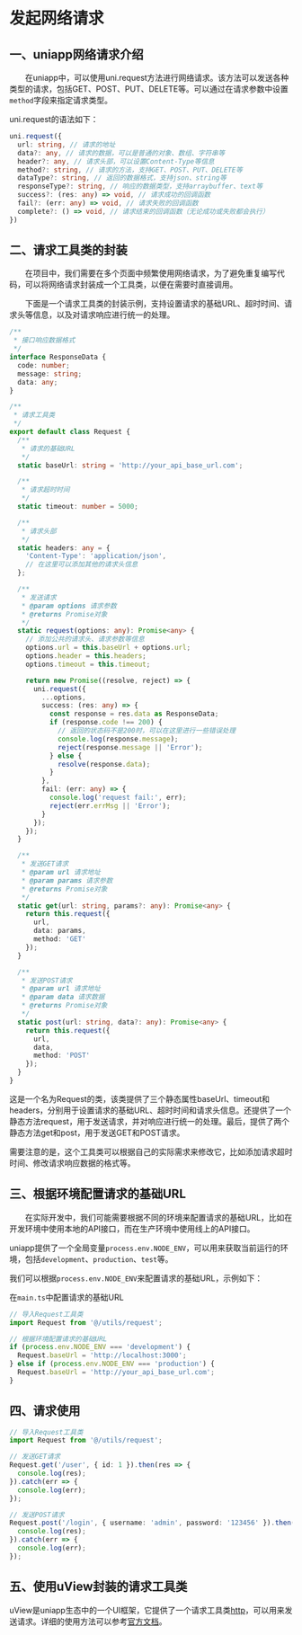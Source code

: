 # 发起网络请求

## 一、uniapp网络请求介绍

&emsp;&emsp;在uniapp中，可以使用uni.request方法进行网络请求。该方法可以发送各种类型的请求，包括GET、POST、PUT、DELETE等。可以通过在请求参数中设置`method`字段来指定请求类型。

uni.request的语法如下：

```typescript
uni.request({
  url: string, // 请求的地址
  data?: any, // 请求的数据，可以是普通的对象、数组、字符串等
  header?: any, // 请求头部，可以设置Content-Type等信息
  method?: string, // 请求的方法，支持GET、POST、PUT、DELETE等
  dataType?: string, // 返回的数据格式，支持json、string等
  responseType?: string, // 响应的数据类型，支持arraybuffer、text等
  success?: (res: any) => void, // 请求成功的回调函数
  fail?: (err: any) => void, // 请求失败的回调函数
  complete?: () => void, // 请求结束的回调函数（无论成功或失败都会执行）
})
```

## 二、请求工具类的封装

&emsp;&emsp;在项目中，我们需要在多个页面中频繁使用网络请求，为了避免重复编写代码，可以将网络请求封装成一个工具类，以便在需要时直接调用。

&emsp;&emsp;下面是一个请求工具类的封装示例，支持设置请求的基础URL、超时时间、请求头等信息，以及对请求响应进行统一的处理。

```typescript
/**
 * 接口响应数据格式
 */
interface ResponseData {
  code: number;
  message: string;
  data: any;
}

/**
 * 请求工具类
 */
export default class Request {
  /**
   * 请求的基础URL
   */
  static baseUrl: string = 'http://your_api_base_url.com';

  /**
   * 请求超时时间
   */
  static timeout: number = 5000;

  /**
   * 请求头部
   */
  static headers: any = {
    'Content-Type': 'application/json',
    // 在这里可以添加其他的请求头信息
  };

  /**
   * 发送请求
   * @param options 请求参数
   * @returns Promise对象
   */
  static request(options: any): Promise<any> {
    // 添加公共的请求头、请求参数等信息
    options.url = this.baseUrl + options.url;
    options.header = this.headers;
    options.timeout = this.timeout;

    return new Promise((resolve, reject) => {
      uni.request({
        ...options,
        success: (res: any) => {
          const response = res.data as ResponseData;
          if (response.code !== 200) {
            // 返回的状态码不是200时，可以在这里进行一些错误处理
            console.log(response.message);
            reject(response.message || 'Error');
          } else {
            resolve(response.data);
          }
        },
        fail: (err: any) => {
          console.log('request fail:', err);
          reject(err.errMsg || 'Error');
        }
      });
    });
  }

  /**
   * 发送GET请求
   * @param url 请求地址
   * @param params 请求参数
   * @returns Promise对象
   */
  static get(url: string, params?: any): Promise<any> {
    return this.request({
      url,
      data: params,
      method: 'GET'
    });
  }

  /**
   * 发送POST请求
   * @param url 请求地址
   * @param data 请求数据
   * @returns Promise对象
   */
  static post(url: string, data?: any): Promise<any> {
    return this.request({
      url,
      data,
      method: 'POST'
    });
  }
}
```

这是一个名为Request的类，该类提供了三个静态属性baseUrl、timeout和headers，分别用于设置请求的基础URL、超时时间和请求头信息。还提供了一个静态方法request，用于发送请求，并对响应进行统一的处理。最后，提供了两个静态方法get和post，用于发送GET和POST请求。

需要注意的是，这个工具类可以根据自己的实际需求来修改它，比如添加请求超时时间、修改请求响应数据的格式等。


## 三、根据环境配置请求的基础URL

&emsp;&emsp;在实际开发中，我们可能需要根据不同的环境来配置请求的基础URL，比如在开发环境中使用本地的API接口，而在生产环境中使用线上的API接口。

uniapp提供了一个全局变量`process.env.NODE_ENV`，可以用来获取当前运行的环境，包括`development`、`production`、`test`等。

我们可以根据`process.env.NODE_ENV`来配置请求的基础URL，示例如下：

在`main.ts`中配置请求的基础URL

```typescript
// 导入Request工具类
import Request from '@/utils/request';

// 根据环境配置请求的基础URL
if (process.env.NODE_ENV === 'development') {
  Request.baseUrl = 'http://localhost:3000';
} else if (process.env.NODE_ENV === 'production') {
  Request.baseUrl = 'http://your_api_base_url.com';
}
```

## 四、请求使用

```typescript
// 导入Request工具类
import Request from '@/utils/request';

// 发送GET请求
Request.get('/user', { id: 1 }).then(res => {
  console.log(res);
}).catch(err => {
  console.log(err);
});

// 发送POST请求
Request.post('/login', { username: 'admin', password: '123456' }).then(res => {
  console.log(res);
}).catch(err => {
  console.log(err);
});
```

## 五、使用uView封装的请求工具类

uView是uniapp生态中的一个UI框架，它提供了一个请求工具类[http](https://uviewui.com/js/http.html)，可以用来发送请求。详细的使用方法可以参考[官方文档](https://uviewui.com/js/http.html)。

